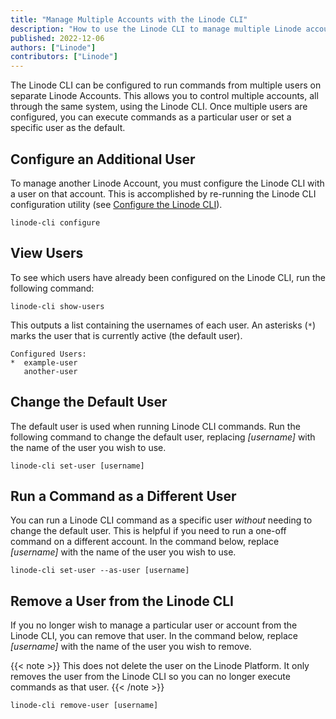```yaml
---
title: "Manage Multiple Accounts with the Linode CLI"
description: "How to use the Linode CLI to manage multiple Linode accounts."
published: 2022-12-06
authors: ["Linode"]
contributors: ["Linode"]
---
```


The Linode CLI can be configured to run commands from multiple users on separate Linode Accounts. This allows you to control multiple accounts, all through the same system, using the Linode CLI. Once multiple users are configured, you can execute commands as a particular user or set a specific user as the default.

## Configure an Additional User

To manage another Linode Account, you must configure the Linode CLI with a user on that account. This is accomplished by re-running the Linode CLI configuration utility (see [Configure the Linode CLI](/docs/products/tools/cli/guides/install/#configure-the-linode-cli)).

```command
linode-cli configure
```

## View Users

To see which users have already been configured on the Linode CLI, run the following command:

```command
linode-cli show-users
```

This outputs a list containing the usernames of each user. An asterisks (`*`) marks the user that is currently active (the default user).

```output
Configured Users:
*  example-user
   another-user
```

## Change the Default User

The default user is used when running Linode CLI commands. Run the following command to change the default user, replacing *[username]* with the name of the user you wish to use.

```command
linode-cli set-user [username]
```

## Run a Command as a Different User

You can run a Linode CLI command as a specific user *without* needing to change the default user. This is helpful if you need to run a one-off command on a different account. In the command below, replace *[username]* with the name of the user you wish to use.

```command
linode-cli set-user --as-user [username]
```

## Remove a User from the Linode CLI

If you no longer wish to manage a particular user or account from the Linode CLI, you can remove that user. In the command below, replace *[username]* with the name of the user you wish to remove.

{{< note >}}
This does not delete the user on the Linode Platform. It only removes the user from the Linode CLI so you can no longer execute commands as that user.
{{< /note >}}

```command
linode-cli remove-user [username]
```